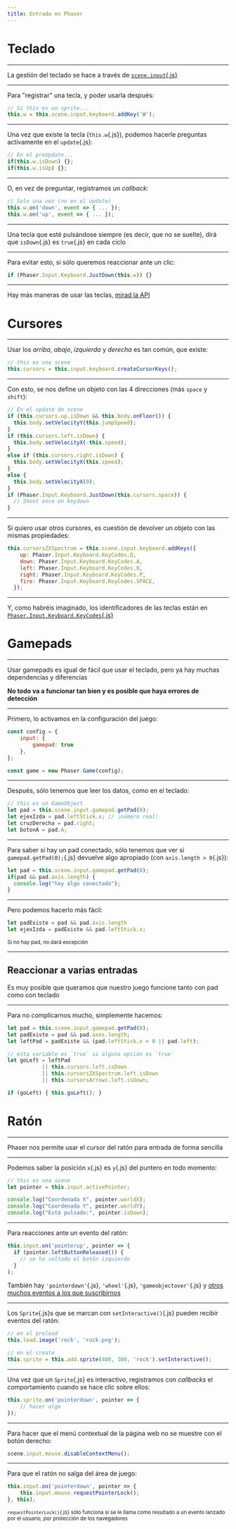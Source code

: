 ```yaml
---
title: Entrada en Phaser
---
```


# Teclado

---

La gestión del teclado se hace a través de [`scene.input`{.js}](https://newdocs.phaser.io/docs/3.55.2/Phaser.Input.InputPlugin)

---

Para "registrar" una tecla, y poder usarla después:

```js
// Si this es un sprite...
this.w = this.scene.input.keyboard.addKey('W');
```

---

Una vez que existe la tecla (`this.w`{.js}), podemos hacerle preguntas activamente en el `update`{.js}:

```js
// En el preUpdate...
if(this.w.isDown) {};
if(this.w.isUp) {};
```

---

O, en vez de preguntar, registramos un *callback*:

```js
// Solo una vez (no en el update)
this.w.on('down', event => { ... });
this.w.on('up', event => { ... });
```

---

Una tecla que esté pulsándose siempre (es decir, que no se suelte), dirá que `isDown`{.js} es `true`{.js} en cada ciclo

---

Para evitar esto, si sólo queremos reaccionar ante un clic:

```js
if (Phaser.Input.Keyboard.JustDown(this.w)) {}
```

---

Hay más maneras de usar las teclas, [mirad la API](https://newdocs.phaser.io/docs/3.55.2/Phaser.Input.Keyboard)



















# Cursores

---

 Usar los *arriba*, *abajo*, *izquierda* y *derecha* es tan común, que existe:

```js
// this es una scene
this.cursors = this.input.keyboard.createCursorKeys();
```

---

Con esto, se nos define un objeto con las 4 direcciones (más `space` y `shift`):

```js
// En el update de scene
if (this.cursors.up.isDown && this.body.onFloor()) {
  this.body.setVelocityY(this.jumpSpeed);
}
if (this.cursors.left.isDown) {
  this.body.setVelocityX(-this.speed);
}
else if (this.cursors.right.isDown) {
  this.body.setVelocityX(this.speed);
}
else {
  this.body.setVelocityX(0);
}
if (Phaser.Input.Keyboard.JustDown(this.cursors.space)) {
  // Shoot once on keydown
} 

```

---

Si quiero usar otros cursores, es cuestión de devolver un objeto con las mismas propiedades:

```js
this.cursorsZXSpectrum = this.scene.input.keyboard.addKeys({
    up: Phaser.Input.Keyboard.KeyCodes.Q,
    down: Phaser.Input.Keyboard.KeyCodes.A,
    left: Phaser.Input.Keyboard.KeyCodes.O,
    right: Phaser.Input.Keyboard.KeyCodes.P,
    fire: Phaser.Input.Keyboard.KeyCodes.SPACE,
  });
```

---


Y, como habréis imaginado, los identificadores de las teclas están en [`Phaser.Input.Keyboard.KeyCodes`{.js}](https://photonstorm.github.io/phaser3-docs/Phaser.Input.Keyboard.KeyCodes.html)














# Gamepads

---

Usar gamepads es igual de fácil que usar el teclado, pero ya hay muchas dependencias y diferencias

**No todo va a funcionar tan bien y es posible que haya errores de detección**


---

Primero, lo activamos en la configuración del juego:

```js
const config = {
    input: {
        gamepad: true
    },
};

const game = new Phaser.Game(config);
```

---

Después, sólo tenemos que leer los datos, como en el teclado:

```js
// this es un GameObject
let pad = this.scene.input.gamepad.getPad(0);
let ejexIzda = pad.leftStick.x; // ¡número real!
let cruzDerecha = pad.right;
let botonA = pad.A;
```

---

Para saber si hay un pad conectado, sólo tenemos que ver si `gamepad.getPad(0);`{.js} devuelve algo apropiado (con `axis.length > 0`{.js}):

```js
let pad = this.scene.input.gamepad.getPad(0);
if(pad && pad.axis.length) {
  console.log("hay algo conectado");
}
```

---

Pero podemos hacerlo más fácil:

```js
let padExiste = pad && pad.axis.length
let ejexIzda = padExiste && pad.leftStick.x;
```

<small>Si no hay pad, no dará excepción</small>


---


## Reaccionar a varias entradas

Es muy posible que queramos que nuestro juego funcione tanto con pad como con teclado

---

Para no complicarnos mucho, simplemente hacemos:

```js
let pad = this.scene.input.gamepad.getPad(0);
let padExiste = pad && pad.axes.length;
let leftPad = padExiste && (pad.leftStick.x < 0 || pad.left);

// esta variable es `true` si alguna opción es `true`
let goLeft = leftPad 
           || this.cursors.left.isDown 
           || this.cursorsZXSpectrum.left.isDown
           || this.cursorsArrows.left.isDown;

if (goLeft) { this.goLeft(); }
```















# Ratón

---

Phaser nos permite usar el cursor del ratón para entrada de forma sencilla

---

Podemos saber la posición `x`{.js} es `y`{.js} del puntero en todo momento:


```js
// this es una scene
let pointer = this.input.activePointer;

console.log("Coordenada X", pointer.worldX);
console.log("Coordenada Y", pointer.worldY);
console.log("Está pulsado:", pointer.isDown);
```

---

Para reacciones ante un evento del ratón:

```js
this.input.on('pointerup', pointer => {
  if (pointer.leftButtonReleased()) {
    // se ha soltado el botón izquierdo
  }
);
```

También hay `'pointerdown'`{.js}, `'wheel'`{.js}, `'gameobjectover'`{.js} y [otros muchos eventos a los que suscribirnos](https://newdocs.phaser.io/docs/3.55.2/Phaser.Input.Events)

---

Los `Sprite`{.js}s que se marcan con `setInteractive()`{.js} pueden recibir eventos del ratón:

```js
// en el preload
this.load.image('rock', 'rock.png');

// en el create
this.sprite = this.add.sprite(400, 300, 'rock').setInteractive();
```

---

Una vez que un `Sprite`{.js} es interactivo, registramos con *callbacks* el comportamiento cuando se hace clic sobre ellos:


```js
this.sprite.on('pointerdown', pointer => {
    // hacer algo
});
```

---

Para hacer que el menú contextual de la página web no se muestre con el botón derecho:

```js
scene.input.mouse.disableContextMenu();
```

---

Para que el ratón no salga del área de juego:

```js
this.input.on('pointerdown', pointer => {
    this.input.mouse.requestPointerLock();
}, this);
```

<small>`requestPointerLock()`{.js} sólo funciona si se le llama como resultado a un evento lanzado por el usuario, por protección de los navegadores</small>
